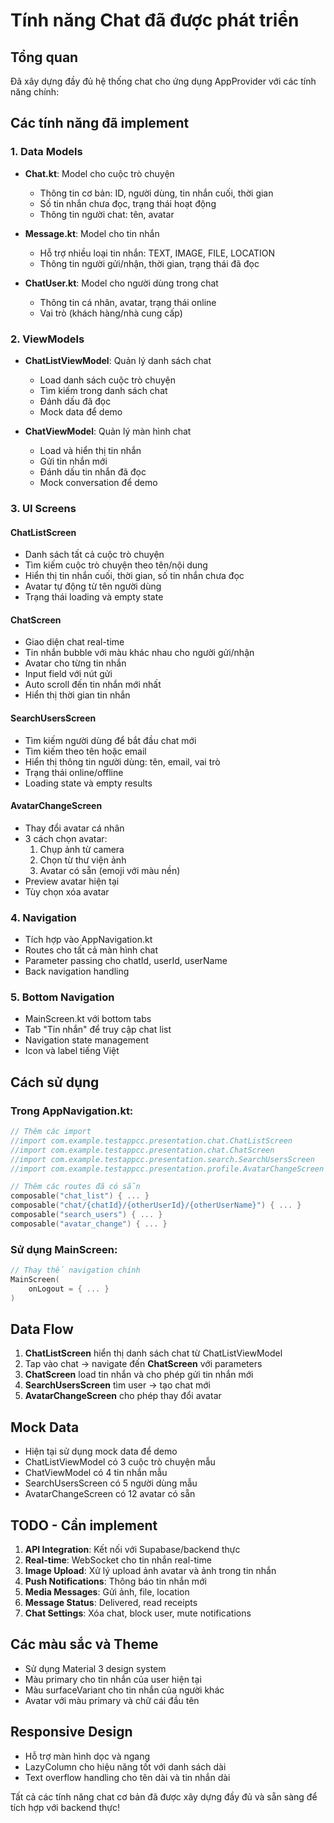 # Tính năng Chat đã được phát triển

## Tổng quan
Đã xây dựng đầy đủ hệ thống chat cho ứng dụng AppProvider với các tính năng chính:

## Các tính năng đã implement

### 1. Data Models
- **Chat.kt**: Model cho cuộc trò chuyện
  - Thông tin cơ bản: ID, người dùng, tin nhắn cuối, thời gian
  - Số tin nhắn chưa đọc, trạng thái hoạt động
  - Thông tin người chat: tên, avatar

- **Message.kt**: Model cho tin nhắn
  - Hỗ trợ nhiều loại tin nhắn: TEXT, IMAGE, FILE, LOCATION
  - Thông tin người gửi/nhận, thời gian, trạng thái đã đọc

- **ChatUser.kt**: Model cho người dùng trong chat
  - Thông tin cá nhân, avatar, trạng thái online
  - Vai trò (khách hàng/nhà cung cấp)

### 2. ViewModels
- **ChatListViewModel**: Quản lý danh sách chat
  - Load danh sách cuộc trò chuyện
  - Tìm kiếm trong danh sách chat
  - Đánh dấu đã đọc
  - Mock data để demo

- **ChatViewModel**: Quản lý màn hình chat
  - Load và hiển thị tin nhắn
  - Gửi tin nhắn mới
  - Đánh dấu tin nhắn đã đọc
  - Mock conversation để demo

### 3. UI Screens

#### ChatListScreen
- Danh sách tất cả cuộc trò chuyện
- Tìm kiếm cuộc trò chuyện theo tên/nội dung
- Hiển thị tin nhắn cuối, thời gian, số tin nhắn chưa đọc
- Avatar tự động từ tên người dùng
- Trạng thái loading và empty state

#### ChatScreen  
- Giao diện chat real-time
- Tin nhắn bubble với màu khác nhau cho người gửi/nhận
- Avatar cho từng tin nhắn
- Input field với nút gửi
- Auto scroll đến tin nhắn mới nhất
- Hiển thị thời gian tin nhắn

#### SearchUsersScreen
- Tìm kiếm người dùng để bắt đầu chat mới
- Tìm kiếm theo tên hoặc email
- Hiển thị thông tin người dùng: tên, email, vai trò
- Trạng thái online/offline
- Loading state và empty results

#### AvatarChangeScreen
- Thay đổi avatar cá nhân
- 3 cách chọn avatar:
  1. Chụp ảnh từ camera
  2. Chọn từ thư viện ảnh
  3. Avatar có sẵn (emoji với màu nền)
- Preview avatar hiện tại
- Tùy chọn xóa avatar

### 4. Navigation
- Tích hợp vào AppNavigation.kt
- Routes cho tất cả màn hình chat
- Parameter passing cho chatId, userId, userName
- Back navigation handling

### 5. Bottom Navigation
- MainScreen.kt với bottom tabs
- Tab "Tin nhắn" để truy cập chat list
- Navigation state management
- Icon và label tiếng Việt

## Cách sử dụng

### Trong AppNavigation.kt:
```kotlin
// Thêm các import
//import com.example.testappcc.presentation.chat.ChatListScreen
//import com.example.testappcc.presentation.chat.ChatScreen
//import com.example.testappcc.presentation.search.SearchUsersScreen
//import com.example.testappcc.presentation.profile.AvatarChangeScreen

// Thêm các routes đã có sẵn
composable("chat_list") { ... }
composable("chat/{chatId}/{otherUserId}/{otherUserName}") { ... }
composable("search_users") { ... }  
composable("avatar_change") { ... }
```

### Sử dụng MainScreen:
```kotlin
// Thay thế navigation chính
MainScreen(
    onLogout = { ... }
)
```

## Data Flow
1. **ChatListScreen** hiển thị danh sách chat từ ChatListViewModel
2. Tap vào chat → navigate đến **ChatScreen** với parameters
3. **ChatScreen** load tin nhắn và cho phép gửi tin nhắn mới
4. **SearchUsersScreen** tìm user → tạo chat mới
5. **AvatarChangeScreen** cho phép thay đổi avatar

## Mock Data
- Hiện tại sử dụng mock data để demo
- ChatListViewModel có 3 cuộc trò chuyện mẫu
- ChatViewModel có 4 tin nhắn mẫu
- SearchUsersScreen có 5 người dùng mẫu
- AvatarChangeScreen có 12 avatar có sẵn

## TODO - Cần implement
1. **API Integration**: Kết nối với Supabase/backend thực
2. **Real-time**: WebSocket cho tin nhắn real-time
3. **Image Upload**: Xử lý upload ảnh avatar và ảnh trong tin nhắn
4. **Push Notifications**: Thông báo tin nhắn mới
5. **Media Messages**: Gửi ảnh, file, location
6. **Message Status**: Delivered, read receipts
7. **Chat Settings**: Xóa chat, block user, mute notifications

## Các màu sắc và Theme
- Sử dụng Material 3 design system
- Màu primary cho tin nhắn của user hiện tại
- Màu surfaceVariant cho tin nhắn của người khác
- Avatar với màu primary và chữ cái đầu tên

## Responsive Design
- Hỗ trợ màn hình dọc và ngang
- LazyColumn cho hiệu năng tốt với danh sách dài
- Text overflow handling cho tên dài và tin nhắn dài

Tất cả các tính năng chat cơ bản đã được xây dựng đầy đủ và sẵn sàng để tích hợp với backend thực! 